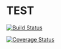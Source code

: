 # TEST

[![Build Status](https://travis-ci.org/Stefanough/whathappensnpm.svg?branch=master)](https://travis-ci.org/Stefanough/whathappensnpm)

[![Coverage Status](https://coveralls.io/repos/github/Stefanough/whathappensnpm/badge.svg?branch=master)](https://coveralls.io/github/Stefanough/whathappensnpm?branch=master)
